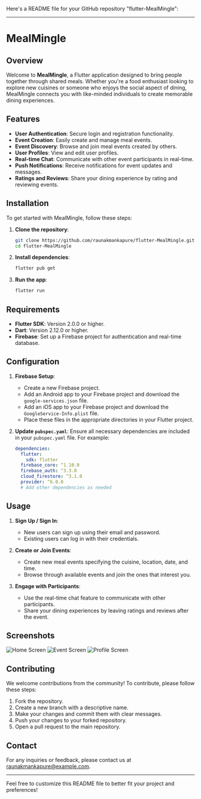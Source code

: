Here's a README file for your GitHub repository "flutter-MealMingle":

---

# MealMingle

## Overview

Welcome to **MealMingle**, a Flutter application designed to bring people together through shared meals. Whether you're a food enthusiast looking to explore new cuisines or someone who enjoys the social aspect of dining, MealMingle connects you with like-minded individuals to create memorable dining experiences.

## Features

- **User Authentication**: Secure login and registration functionality.
- **Event Creation**: Easily create and manage meal events.
- **Event Discovery**: Browse and join meal events created by others.
- **User Profiles**: View and edit user profiles.
- **Real-time Chat**: Communicate with other event participants in real-time.
- **Push Notifications**: Receive notifications for event updates and messages.
- **Ratings and Reviews**: Share your dining experience by rating and reviewing events.

## Installation

To get started with MealMingle, follow these steps:

1. **Clone the repository**:
    ```bash
    git clone https://github.com/raunakmankapure/flutter-MealMingle.git
    cd flutter-MealMingle
    ```

2. **Install dependencies**:
    ```bash
    flutter pub get
    ```

3. **Run the app**:
    ```bash
    flutter run
    ```

## Requirements

- **Flutter SDK**: Version 2.0.0 or higher.
- **Dart**: Version 2.12.0 or higher.
- **Firebase**: Set up a Firebase project for authentication and real-time database.

## Configuration

1. **Firebase Setup**:
    - Create a new Firebase project.
    - Add an Android app to your Firebase project and download the `google-services.json` file.
    - Add an iOS app to your Firebase project and download the `GoogleService-Info.plist` file.
    - Place these files in the appropriate directories in your Flutter project.

2. **Update `pubspec.yaml`**:
    Ensure all necessary dependencies are included in your `pubspec.yaml` file. For example:
    ```yaml
    dependencies:
      flutter:
        sdk: flutter
      firebase_core: ^1.10.0
      firebase_auth: ^3.3.0
      cloud_firestore: ^3.1.0
      provider: ^6.0.0
      # Add other dependencies as needed
    ```

## Usage

1. **Sign Up / Sign In**:
    - New users can sign up using their email and password.
    - Existing users can log in with their credentials.

2. **Create or Join Events**:
    - Create new meal events specifying the cuisine, location, date, and time.
    - Browse through available events and join the ones that interest you.

3. **Engage with Participants**:
    - Use the real-time chat feature to communicate with other participants.
    - Share your dining experiences by leaving ratings and reviews after the event.

## Screenshots

![Home Screen](screenshots/home.png)
![Event Screen](screenshots/event.png)
![Profile Screen](screenshots/profile.png)

## Contributing

We welcome contributions from the community! To contribute, please follow these steps:

1. Fork the repository.
2. Create a new branch with a descriptive name.
3. Make your changes and commit them with clear messages.
4. Push your changes to your forked repository.
5. Open a pull request to the main repository.

## Contact

For any inquiries or feedback, please contact us at [raunakmankapure@example.com](mailto:raunakmankapure@gmail.com).

---

Feel free to customize this README file to better fit your project and preferences!

